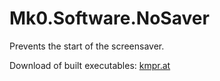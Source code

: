 # Mk0.Software.NoSaver
Prevents the start of the screensaver.

Download of built executables: [kmpr.at](https://www.kmpr.at/software.php?id=8)

